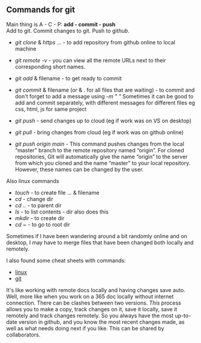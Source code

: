 ## Commands for git

Main thing is A - C - P:  **add - commit - push**  
Add to git. Commit changes to git. Push to git*hub*.
+ *git clone* & *https ...* - to add repository from github online to local machine   
+ *git remote -v* - you can view all the remote URLs next to their corresponding short names.  
+ *git add* & filename - to get ready to commit  
+ *git commit* & filename (or & . for all files that are waiting) - to commit and don't forget to add a message using *-m "  "* Sometimes it can be good to add and commit separately, with different messages for different files eg css, html, js for same project

+ *git push* - send changes up to cloud (eg if work was on VS on desktop)
+ *git pull* - bring changes from cloud (eg if work was on github online) 

+ *git push origin main* - This command pushes changes from the local “master” branch to the remote repository named “origin”. For cloned repositories, Git will automatically give the name “origin” to the server from which you cloned and the name “master” to your local repository. However, these names can be changed by the user.

Also linux commands    
+ *touch* - to create file  ... & filename
+ *cd* - change dir
+ *cd ..* - to parent dir
+ *ls* - to list contents - dir also does this
+ *mkdir* - to create dir
+ *cd ~* - to go to root dir


Sometimes if I have been wandering around a bit randomly online and on desktop, I may have to merge files that have been changed both locally and remotely.  

I also found some cheat sheets with commands:  
+ [linux](https://www.guru99.com/linux-commands-cheat-sheet.html)
+ [git](https://i.redd.it/8341g68g1v7y.png)

It's like working with remote docs locally and having changes save auto. Well, more like when you work on a 365 doc locally without internet connection. There can be clashes between two versions. *This* process allows you to make a copy, track changes on it, save it locally, save it remotely and track changes remotely. So you always have the most up-to-date version in github, and you know the most recent changes made, as well as what needs doing next if you like. This can be shared by collaborators.